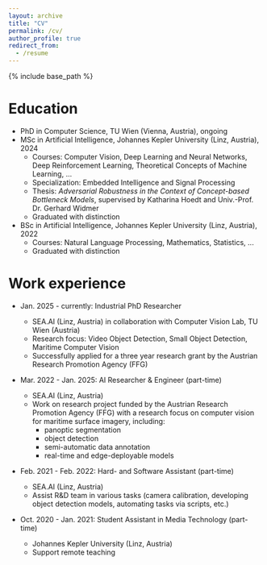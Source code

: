 ```yaml
---
layout: archive
title: "CV"
permalink: /cv/
author_profile: true
redirect_from:
  - /resume
---
```


{% include base_path %}

Education
======
* PhD in Computer Science, TU Wien (Vienna, Austria), ongoing
* MSc in Artificial Intelligence, Johannes Kepler University (Linz, Austria), 2024
  * Courses: Computer Vision, Deep Learning and Neural Networks, Deep Reinforcement Learning, Theoretical Concepts of Machine Learning, ...
  * Specialization: Embedded Intelligence and Signal Processing
  * Thesis: *Adversarial Robustness in the Context of Concept-based Bottleneck Models*, supervised by Katharina Hoedt and Univ.-Prof. Dr. Gerhard Widmer
  * Graduated with distinction
* BSc in Artificial Intelligence, Johannes Kepler University (Linz, Austria), 2022
  * Courses: Natural Language Processing, Mathematics, Statistics, ...
  * Graduated with distinction

Work experience
======
* Jan. 2025 - currently: Industrial PhD Researcher
  * SEA.AI (Linz, Austria) in collaboration with Computer Vision Lab, TU Wien (Austria)
  * Research focus: Video Object Detection, Small Object Detection, Maritime Computer Vision
  * Successfully applied for a three year research grant by the Austrian Research Promotion Agency (FFG)
* Mar. 2022 - Jan. 2025: AI Researcher & Engineer (part-time)
  * SEA.AI (Linz, Austria)
  * Work on research project funded by the Austrian Research Promotion Agency (FFG) with a research focus on computer vision for maritime surface imagery, including:
    * panoptic segmentation
    * object detection
    * semi-automatic data annotation
    * real-time and edge-deployable models

* Feb. 2021 - Feb. 2022: Hard- and Software Assistant (part-time)
  * SEA.AI (Linz, Austria)
  * Assist R&D team in various tasks (camera calibration, developing object detection models, automating tasks via scripts, etc.)

* Oct. 2020 - Jan. 2021: Student Assistant in Media Technology (part-time)
  * Johannes Kepler University (Linz, Austria)
  * Support remote teaching
